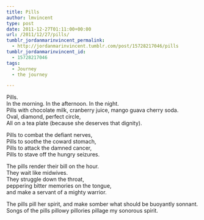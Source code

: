 ```yaml
---
title: Pills
author: lmvincent
type: post
date: 2011-12-27T01:11:00+00:00
url: /2011/12/27/pills/
tumblr_jordanmarinvincent_permalink:
  - http://jordanmarinvincent.tumblr.com/post/15728217046/pills
tumblr_jordanmarinvincent_id:
  - 15728217046
tags:
  - Journey
  - the journey

---
```

Pills.  
In the morning. In the afternoon. In the night.  
Pills with chocolate milk, cranberry juice, mango guava cherry soda.  
Oval, diamond, perfect circle,  
All on a tea plate (because she deserves that dignity).

Pills to combat the defiant nerves,  
Pills to soothe the coward stomach,  
Pills to attack the damned cancer,  
Pills to stave off the hungry seizures.

The pills render their bill on the hour.  
They wait like midwives.  
They struggle down the throat,  
peppering bitter memories on the tongue,  
and make a servant of a mighty warrior.

The pills pill her spirit, and make somber what should be buoyantly sonnant.  
Songs of the pills pillowy pillories pillage my sonorous spirit.